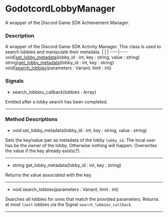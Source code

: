 # GodotcordLobbyManager

A wrapper of the Discord Game SDK Achievement Manager.
### Description

A wrapper of the Discord Game SDK Activity Manager. This class is used to search lobbies and manipulate their metadata.
| | |
----|----
void|[set_lobby_metadata](#set_lobby_metadata)(lobby_id : int, key : string, value : string)
string|[get_lobby_metadata](#get_lobby_metadata)(lobby_id : int, key : string)
void|[search_lobbies](#search_lobbies)(parameters : Variant, limit : int)

### Signals

* search_lobbies_callback(lobbies : Array)

Emitted after a lobby search has been completed.

----
### Method Descriptions

* <a name="set_lobby_metadata"></a> void set_lobby_metadata(lobby_id : int, key : string, value : string)

Sets the key/value pair as metadata of the lobby `lobby_id`. 
                The local user has be the owner of the lobby. Otherwise nothing will happen.
                Overwrites the value if the key already exists(?).

----
* <a name="get_lobby_metadata"></a> string get_lobby_metadata(lobby_id : int, key : string)

Returns the value associated with the key.

----
* <a name="search_lobbies"></a> void search_lobbies(parameters : Variant, limit : int)

Searches all lobbies for ones that match the provided parameters.
                Returns at most `limit` lobbies via the Signal `search_lobbies_callback`.

----
